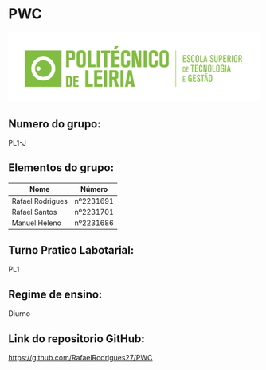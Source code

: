 # PWC
![politcnico logo](politecnico_logo.jpg)
## Numero do grupo:
PL1-J

## Elementos do grupo:

| Nome             | Número      |
|------------------|-------------|
| Rafael Rodrigues | nº2231691   |
| Rafael Santos    | nº2231701   |
| Manuel Heleno    | nº2231686   |


## Turno Pratico Labotarial:
PL1

## Regime de ensino:
Diurno

## Link do repositorio GitHub:
https://github.com/RafaelRodrigues27/PWC
